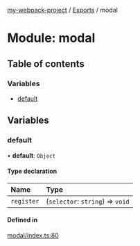 [my-webpack-project](../README.md) / [Exports](../modules.md) / modal

# Module: modal

## Table of contents

### Variables

- [default](modal.md#default)

## Variables

### default

• **default**: `Object`

#### Type declaration

| Name | Type |
| :------ | :------ |
| `register` | (`selector`: `string`) => `void` |

#### Defined in

[modal/index.ts:80](https://github.com/hitendrarao/location/blob/56352cf/src/modal/index.ts#L80)

